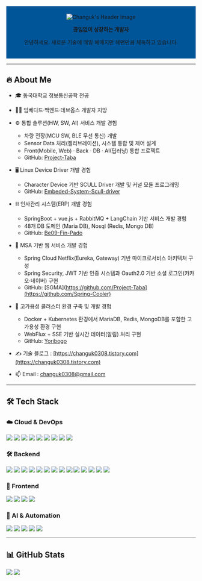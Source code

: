 <!-- 프로필 헤더 -->
<div align="center" style="background-color: #005599; padding: 20px; text-align: center;">
  <img src="https://capsule-render.vercel.app/api?type=Venom&color=005599&height=150&section=header&text=Hello%20World!%20I'm%20Changuk&animation=fadeIn&fontColor=333333&fontSize=40" alt="Changuk's Header Image"/>
<p><b>끊임없이 성장하는 개발자</b></p>
<p>안녕하세요. 새로운 기술에 매일 헤매지만 헤맨만큼 체득하고 있습니다.</p>
</div>

---

## 🔥 About Me
- 🎓 동국대학교 정보통신공학 전공  
- 👨‍💻 임베디드·백엔드·데브옵스 개발자 지망

- ⚙️ 통합 솔루션(HW, SW, AI) 서비스 개발 경험  
  - 차량 전장(MCU SW, BLE 무선 통신) 개발
  - Sensor Data 처리(캘리브레이션), 시스템 통합 및 제어 설계
  - Front(Mobile, Web) · Back · DB · AI(딥러닝) 통합 프로젝트  
  - GitHub: [Project-Taba](https://github.com/Project-Taba)  

- 🖥️ Linux Device Driver 개발 경험  
  - Character Device 기반 SCULL Driver 개발 및 커널 모듈 프로그래밍  
  - GitHub: [Embeded-System-Scull-driver](https://github.com/Chochanguk/Embeded-System-Scull-driver)

- ⛓️ 인사관리 시스템(ERP) 개발 경험 
  - SpringBoot + vue.js + RabbitMQ + LangChain 기반 서비스 개발 경험
  - 48개 DB 도메인 (Maria DB), Nosql (Redis, Mongo DB)
  - GitHub: [Be09-Fin-Pado](https://github.com/Be09-Fin-Pado)
    
- 🧩 MSA 기반 웹 서비스 개발 경험 
  - Spring Cloud Netflix(Eureka, Gateway) 기반 마이크로서비스 아키텍처 구성
  - Spring Security, JWT 기반 인증 시스템과 Oauth2.0 기반 소셜 로그인(카카오·네이버) 구현
  - GitHub: [SGMA](https://github.com/Project-Taba](https://github.com/Spring-Cooler)
  
- 🧠 고가용성 클러스터 환경 구축 및 개발 경험
  - Docker + Kubernetes 환경에서 MariaDB, Redis, MongoDB를 포함한 고가용성 환경 구현
  - WebFlux + SSE 기반 실시간 데이터(알림) 처리 구현
  - GitHub: [Yoribogo](https://github.com/hanwha-be09-4vengers)

- ✍️ 기술 블로그 : [https://changuk0308.tistory.com](https://changuk0308.tistory.com)  
- 📫 Email : changuk0308@gmail.com  

---

## 🛠 Tech Stack

### ☁️ Cloud & DevOps  
<div align="left">
<img src="https://img.shields.io/badge/Docker-2496ED?style=flat-square&logo=docker&logoColor=white"/>  
<img src="https://img.shields.io/badge/Kubernetes-326CE5?style=flat-square&logo=kubernetes&logoColor=white"/>  
<img src="https://img.shields.io/badge/Nginx-009639?style=flat-square&logo=nginx&logoColor=white"/>  
<img src="https://img.shields.io/badge/Jenkins-D24939?style=flat-square&logo=jenkins&logoColor=white"/>  
<img src="https://img.shields.io/badge/GitHub Actions-2088FF?style=flat-square&logo=githubactions&logoColor=white"/>  
<img src="https://img.shields.io/badge/AWS Beanstalk-232F3E?style=flat-square&logo=amazonaws&logoColor=white"/>  
<img src="https://img.shields.io/badge/Load Balancer-232F3E?style=flat-square&logo=amazonaws&logoColor=white"/>  
<img src="https://img.shields.io/badge/NAT Gateway-232F3E?style=flat-square&logo=amazonaws&logoColor=white"/>  
<img src="https://img.shields.io/badge/Internet Gateway-232F3E?style=flat-square&logo=amazonaws&logoColor=white"/>  
</div>

  

### 🛠️ Backend  
<div align="left">
<img src="https://img.shields.io/badge/SpringBoot-6DB33F?style=flat-square&logo=springboot&logoColor=white"/>  
<img src="https://img.shields.io/badge/JPA-007396?style=flat-square&logo=spring&logoColor=white"/>  
<img src="https://img.shields.io/badge/MyBatis-0052CC?style=flat-square&logo=databricks&logoColor=white"/>  
<img src="https://img.shields.io/badge/QueryDSL-6DB33F?style=flat-square&logo=spring&logoColor=white"/>  
<img src="https://img.shields.io/badge/SpringSecurity-6DB33F?style=flat-square&logo=springsecurity&logoColor=white"/>  
<img src="https://img.shields.io/badge/SpringBatch-6DB33F?style=flat-square&logo=spring&logoColor=white"/>  
<img src="https://img.shields.io/badge/SpringCloudNetflix-46B749?style=flat-square&logo=spring&logoColor=white"/>
<img src="https://img.shields.io/badge/SpringWebFlux-0DBD8B?style=flat-square&logo=spring&logoColor=white"/> 
<img src="https://img.shields.io/badge/SpringWebSocket-6DB33F?style=flat-square&logo=spring&logoColor=white"/>  
<img src="https://img.shields.io/badge/STOMP-800000?style=flat-square&logo=apachekafka&logoColor=white"/>  
<img src="https://img.shields.io/badge/RabbitMQ-FF6600?style=flat-square&logo=rabbitmq&logoColor=white"/>  
<img src="https://img.shields.io/badge/Redis-DC382D?style=flat-square&logo=redis&logoColor=white"/>  
<img src="https://img.shields.io/badge/FastAPI-009688?style=flat-square&logo=fastapi&logoColor=white"/>  
<img src="https://img.shields.io/badge/Uvicorn-121212?style=flat-square&logo=uvicorn&logoColor=white"/>  
</div>


### 🎨 Frontend
<div align="left">
<img src="https://img.shields.io/badge/Vue3-4FC08D?style=flat-square&logo=vue.js&logoColor=white"/>
<img src="https://img.shields.io/badge/Android-3DDC84?style=flat-square&logo=android&logoColor=white"/>
<img src="https://img.shields.io/badge/Flutter-02569B?style=flat-square&logo=flutter&logoColor=white"/>
<img src="https://img.shields.io/badge/EventSource-000000?style=flat-square&logo=javascript&logoColor=white"/>  
</div>
  
### 🤖 AI & Automation  
<div align="left">
<img src="https://img.shields.io/badge/LangChain-000000?style=flat-square&logo=openai&logoColor=white"/>  
<img src="https://img.shields.io/badge/RAG-0052CC?style=flat-square&logo=databricks&logoColor=white"/>  
<img src="https://img.shields.io/badge/Chroma-FF5F6D?style=flat-square&logo=vectorworks&logoColor=white"/>  
<img src="https://img.shields.io/badge/Selenium-43B02A?style=flat-square&logo=selenium&logoColor=white"/>  
<img src="https://img.shields.io/badge/Pandas-150458?style=flat-square&logo=pandas&logoColor=white"/>  
</div>


---

## 📊 GitHub Stats
<div align="left">
<img src="https://github-readme-stats.vercel.app/api?username=Chochanguk&show_icons=true&theme=algolia"/>
  
<a href="https://github.com/anuraghazra/github-readme-stats">
<img src="https://github-readme-stats.vercel.app/api/top-langs/?username=Chochanguk&layout=compact&theme=dark" />
</a>

</div>
